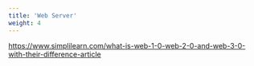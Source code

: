 ```yaml
---
title: 'Web Server'
weight: 4
--- 
```


https://www.simplilearn.com/what-is-web-1-0-web-2-0-and-web-3-0-with-their-difference-article